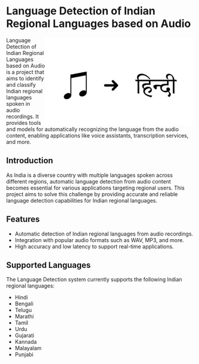 # Language Detection of Indian Regional Languages based on Audio

<img align="right" alt="img" width="400" src="https://raw.githubusercontent.com/Aspartame231/Language-detection/main/hin.jpg" >


Language Detection of Indian Regional Languages based on Audio is a project that aims to identify and classify Indian regional languages spoken in audio recordings. It provides tools and models for automatically recognizing the language from the audio content, enabling applications like voice assistants, transcription services, and more.


## Introduction

As India is a diverse country with multiple languages spoken across different regions, automatic language detection from audio content becomes essential for various applications targeting regional users. This project aims to solve this challenge by providing accurate and reliable language detection capabilities for Indian regional languages.

## Features

- Automatic detection of Indian regional languages from audio recordings.
- Integration with popular audio formats such as WAV, MP3, and more.
- High accuracy and low latency to support real-time applications.

## Supported Languages

The Language Detection system currently supports the following Indian regional languages:

- Hindi
- Bengali
- Telugu
- Marathi
- Tamil
- Urdu
- Gujarati
- Kannada
- Malayalam
- Punjabi

